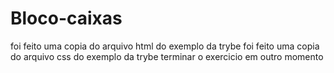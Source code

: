 # Bloco-caixas
foi feito uma copia do arquivo html do exemplo da trybe
foi feito uma copia do arquivo css do exemplo da trybe
terminar o exercicio em outro momento